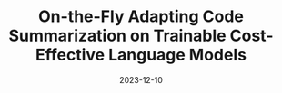 ---
title: "On-the-Fly Adapting Code Summarization on Trainable Cost-Effective Language Models"
collection: publications
permalink: /publication/2023-NeurIPS
excerpt: 'Deep learning models are emerging to summarize source code to their comments, facilitating tasks of code documentation and program comprehension. Scaled-up large language models (e.g. GPT-4 and ChatGPT) have achieved good performance in such tasks. However, in practice, the subject code in a project can be specific, which may not align with the overall training corpus. In addition, retraining those large language models is very costly, even for some large companies. In this work, we explore a novel approach, AdaCom, to improve the performance of cost-effective comment generators by on-the-fly model adaptation. This research is motivated by our observation that deep comment generators, especially those with small scale, usually need to compromise their prediction on a part of the training samples. Specifically, given a piece of target code c, some training samples can be more contributive to generate the comment of c than the other samples. However, the comment generators can be under-trained on Sp because it needs to fit So from a global perspective. In this light, we design AdaCom to (1) detect whether the model might have a compromised summarization performance on a sample (i.e., source code) and (2) re-adapt the model on-the-fly by training the most contributing training samples to improve its performance for this sample. Our extensive experiments on 7 deep comment generators and 4 public datasets show that (1) AdaCom can significantly boost the performance of comment generation (BLEU4 score by on average 14.9%, METEOR by 12.2% and ROUGE-L by 7.4%), (2) the whole adaptation on an individual code sample takes very small runtime overhead (1.46 seconds for small-size models and 3.16 seconds for medium-size models), well acceptable as an on-the-fly solution, and (3) AdaCom can adapt well towards out-of-distribution code samples'
date: 2023-12-10
venue: 'NeurIPS'
paperurl: ''
citation: ''
---